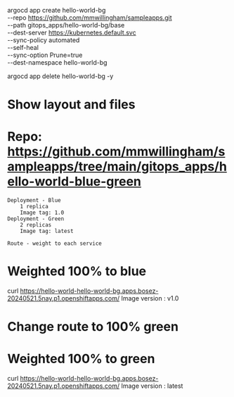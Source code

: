 
argocd app create hello-world-bg \
--repo https://github.com/mmwillingham/sampleapps.git \
--path gitops_apps/hello-world-bg/base \
--dest-server https://kubernetes.default.svc \
--sync-policy automated \
--self-heal \
--sync-option Prune=true \
--dest-namespace hello-world-bg

argocd app delete hello-world-bg -y

# Show layout and files
# Repo: https://github.com/mmwillingham/sampleapps/tree/main/gitops_apps/hello-world-blue-green
    Deployment - Blue
        1 replica
        Image tag: 1.0
    Deployment - Green
        2 replicas
        Image tag: latest

    Route - weight to each service

# Weighted 100% to blue
curl https://hello-world-hello-world-bg.apps.bosez-20240521.5nay.p1.openshiftapps.com/
Image version : v1.0

# Change route to 100% green

# Weighted 100% to green
curl https://hello-world-hello-world-bg.apps.bosez-20240521.5nay.p1.openshiftapps.com/
Image version : latest
